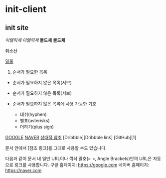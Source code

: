 # init-client

## init site

*이텔릭체* _이텔릭체_
**볼드체** __볼드체__                                                                                                                                                                                                                                                                                                                          

~~취소선~~

<u>밀줄</u>

1. 순서가 필요한 목록
  - 순서가 필요하지 않은 목록(서브) 
  - 순서가 필요하지 않은 목록(서브) 

- 순서가 필요하지 않은 목록에 사용 가능한 기호
  - 대쉬(hyphen)
  * 별표(asterisks)
  + 더하기(plus sign)


[GOOGLE](https://google.com)
[NAVER](https://naver.com "링크 설명(title)을 작성하세요.")
[상대적 참조](../users/login)
[Dribbble][Dribbble link]
[GitHub][1]

문서 안에서 [참조 링크]를 그대로 사용할 수도 있습니다.

다음과 같이 문서 내 일반 URL이나 꺾쇠 괄호(`< >`, Angle Brackets)안의 URL은 자동으로 링크를 사용합니다.
구글 홈페이지: https://google.com
네이버 홈페이지: <https://naver.com>
